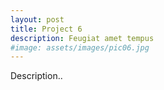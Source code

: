 ```yaml
---
layout: post
title: Project 6
description: Feugiat amet tempus
#image: assets/images/pic06.jpg
---
```


Description..